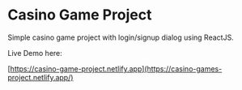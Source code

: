 # Casino Game Project
Simple casino game project with login/signup dialog using ReactJS.

Live Demo here:

[https://casino-game-project.netlify.app](https://casino-games-project.netlify.app/)
